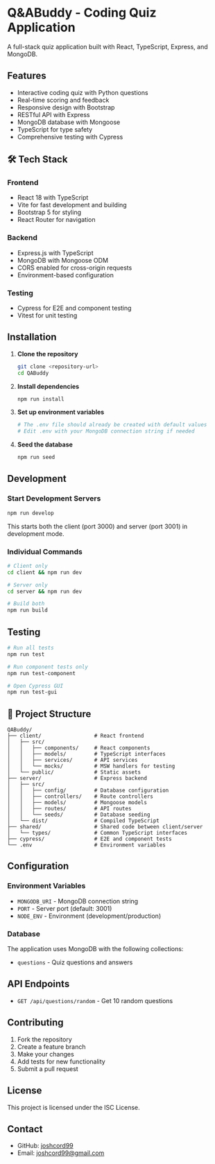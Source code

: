 # Q&ABuddy - Coding Quiz Application

A full-stack quiz application built with React, TypeScript, Express, and MongoDB.

## Features

- Interactive coding quiz with Python questions
- Real-time scoring and feedback
- Responsive design with Bootstrap
- RESTful API with Express
- MongoDB database with Mongoose
- TypeScript for type safety
- Comprehensive testing with Cypress

## 🛠️ Tech Stack

### Frontend

- React 18 with TypeScript
- Vite for fast development and building
- Bootstrap 5 for styling
- React Router for navigation

### Backend

- Express.js with TypeScript
- MongoDB with Mongoose ODM
- CORS enabled for cross-origin requests
- Environment-based configuration

### Testing

- Cypress for E2E and component testing
- Vitest for unit testing

## Installation

1. **Clone the repository**

   ```bash
   git clone <repository-url>
   cd QABuddy
   ```

2. **Install dependencies**

   ```bash
   npm run install
   ```

3. **Set up environment variables**

   ```bash
   # The .env file should already be created with default values
   # Edit .env with your MongoDB connection string if needed
   ```

4. **Seed the database**
   ```bash
   npm run seed
   ```

## Development

### Start Development Servers

```bash
npm run develop
```

This starts both the client (port 3000) and server (port 3001) in development mode.

### Individual Commands

```bash
# Client only
cd client && npm run dev

# Server only
cd server && npm run dev

# Build both
npm run build
```

## Testing

```bash
# Run all tests
npm run test

# Run component tests only
npm run test-component

# Open Cypress GUI
npm run test-gui
```

## 📁 Project Structure

```
QABuddy/
├── client/                 # React frontend
│   ├── src/
│   │   ├── components/     # React components
│   │   ├── models/         # TypeScript interfaces
│   │   ├── services/       # API services
│   │   └── mocks/          # MSW handlers for testing
│   └── public/             # Static assets
├── server/                 # Express backend
│   ├── src/
│   │   ├── config/         # Database configuration
│   │   ├── controllers/    # Route controllers
│   │   ├── models/         # Mongoose models
│   │   ├── routes/         # API routes
│   │   └── seeds/          # Database seeding
│   └── dist/               # Compiled TypeScript
├── shared/                 # Shared code between client/server
│   └── types/              # Common TypeScript interfaces
├── cypress/                # E2E and component tests
└── .env                    # Environment variables
```

## Configuration

### Environment Variables

- `MONGODB_URI` - MongoDB connection string
- `PORT` - Server port (default: 3001)
- `NODE_ENV` - Environment (development/production)

### Database

The application uses MongoDB with the following collections:

- `questions` - Quiz questions and answers

## API Endpoints

- `GET /api/questions/random` - Get 10 random questions

## Contributing

1. Fork the repository
2. Create a feature branch
3. Make your changes
4. Add tests for new functionality
5. Submit a pull request

## License

This project is licensed under the ISC License.

## Contact

- GitHub: [joshcord99](https://github.com/joshcord99)
- Email: joshcord99@gmail.com
